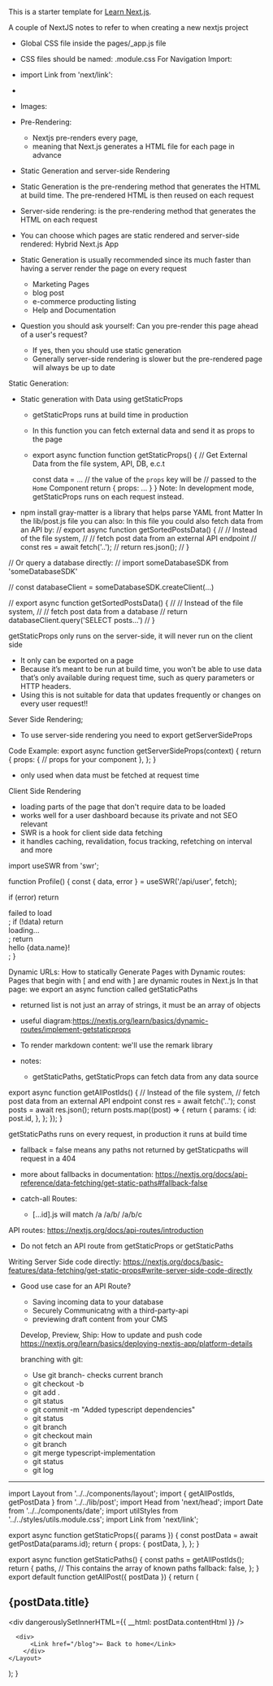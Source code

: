 This is a starter template for [Learn Next.js](https://nextjs.org/learn).

A couple of NextJS notes to refer to when creating a new nextjs project
- Global CSS file inside the pages/_app.js file
- CSS files should be named: <name>.module.css
For Navigation Import:
- import Link from 'next/link':
- <Link href="/"> 
- Images:
<Image
    priority
    src="/images/profile.jpg"
    className={utilStyles.borderCircle}
    height={108}
    width={108}
    alt=""
    />

- Pre-Rendering: 
    - Nextjs pre-renders every page,
    - meaning that Next.js generates a HTML file for each page in advance 
- Static Generation and server-side Rendering 
- Static Generation is the pre-rendering method that generates the HTML at build time. The pre-rendered HTML is then reused on each request 
- Server-side rendering: is the pre-rendering method that generates the HTML on each request 

- You can choose which pages are static rendered and server-side rendered: Hybrid Next.js App

- Static Generation is usually recommended since its much faster than having a server render the page on every request 
    - Marketing Pages
    - blog post
    - e-commerce producting listing 
    - Help and Documentation 

- Question you should ask yourself: Can you pre-render this page ahead of a user's request? 
    - If yes, then you should use static generation 
    - Generally server-side rendering is slower but the pre-rendered page will always be up to date 

Static Generation: 
- Static generation with Data using getStaticProps
    - getStaticProps runs at build time in production 
    - In this function you can fetch external data and send it as props to the page 
    - export async function function getStaticProps() {
        // Get External Data from the file system, API, DB, e.c.t

        const data = ...
        // the value of the `props` key will be 
        // passed to the `Home` Component 
        return {
            props: ... 
        }
    }
Note: In development mode, getStaticProps runs on each request instead.
- npm install gray-matter is a library that helps parse YAML front Matter 
In the lib/post.js file you can also:
In this file you could also fetch data from an API by:
// export async function getSortedPostsData() {
//     // Instead of the file system,
//     // fetch post data from an external API endpoint
//     const res = await fetch('..');
//     return res.json();
//   }

 <!-- <Script
            src="https://connect.facebook.net/en_US/sdk.js"
            strategy="lazyOnload" // Tells the browser to load this particular script lazily during browser idle time 
            onLoad={() => 
                console.log(`script loaded correctly, window.FB has been populated`)}
        /> -->

// Or query a database directly:
// import someDatabaseSDK from 'someDatabaseSDK'

// const databaseClient = someDatabaseSDK.createClient(...)

// export async function getSortedPostsData() {
//   // Instead of the file system,
//   // fetch post data from a database
//   return databaseClient.query('SELECT posts...')
// }

getStaticProps only runs on the server-side, it will never run on the client side 
- It only can be exported on a page 
- Because it’s meant to be run at build time, you won’t be able to use data that’s only available during request time, such as query parameters or HTTP headers.
- Using this is not suitable for data that updates frequently or changes on every user request!!

Sever Side Rendering;
- To use server-side rendering you need to export getServerSideProps

Code Example: 
export async function getServerSideProps(context) {
  return {
    props: {
      // props for your component
    },
  };
}

- only used when data must be fetched at request time 


Client Side Rendering 
- loading parts of the page that don't require data to be loaded
- works well for a user dashboard because its private and not SEO relevant 
- SWR is a hook for client side data fetching 
- it handles caching, revalidation, focus tracking, refetching on interval and more 

import useSWR from 'swr';

function Profile() {
  const { data, error } = useSWR('/api/user', fetch);

  if (error) return <div>failed to load</div>;
  if (!data) return <div>loading...</div>;
  return <div>hello {data.name}!</div>;
}


Dynamic URLs:
How to statically Generate Pages with Dynamic routes:
Pages that begin with [ and end with ] are dynamic routes in Next.js 
In that page: we export an async function called getStaticPaths 

- returned list is not just an array of strings, it must be an array of objects 
- useful diagram:https://nextjs.org/learn/basics/dynamic-routes/implement-getstaticprops
- To render markdown content: we'll use the remark library 

- notes:
    - getStaticPaths, getStaticProps can fetch data from any data source 

export async function getAllPostIds() {
  // Instead of the file system,
  // fetch post data from an external API endpoint
  const res = await fetch('..');
  const posts = await res.json();
  return posts.map((post) => {
    return {
      params: {
        id: post.id,
      },
    };
  });
}

getStaticPaths runs on every request, in production it runs at build time 
- fallback = false means any paths not returned by getStaticpaths will request in a 404 
- more about fallbacks in documentation: https://nextjs.org/docs/api-reference/data-fetching/get-static-paths#fallback-false

- catch-all Routes:
    - [...id].js will match /a  /a/b/ /a/b/c

API routes:
https://nextjs.org/docs/api-routes/introduction
- Do not fetch an API route from getStaticProps or getStaticPaths 

Writing Server Side code directly:
https://nextjs.org/docs/basic-features/data-fetching/get-static-props#write-server-side-code-directly

- Good use case for an API Route?
    - Saving incoming data to your database
    - Securely Communicatng with a third-party-api
    - previewing draft content from your CMS 

  
  Develop, Preview, Ship: How to update and push code 
  https://nextjs.org/learn/basics/deploying-nextjs-app/platform-details


  branching with git:

  - Use git branch- checks current branch 
  - git checkout -b <name of the branch>
  - git add . 
  - git status 
  - git commit -m "Added typescript dependencies"
  - git status 
  - git branch 
  - git checkout main 
  - git branch 
  - git merge typescript-implementation
  - git status
  - git log 

---
import Layout from '../../components/layout';
import { getAllPostIds, getPostData } from '../../lib/post';
import Head from 'next/head';
import Date from '../../components/date';
import utilStyles from '../../styles/utils.module.css';
import Link from 'next/link';

export async function getStaticProps({ params }) {
  const postData = await getPostData(params.id);
  return {
    props: {
      postData,
    },
  };
}

export async function getStaticPaths() {
  const paths = getAllPostIds();
  return {
    paths, // This contains the array of known paths 
    fallback: false,
  };
}
export default function getAllPost({ postData }) {
  return (
    <Layout>
      <Head>
        <title>{postData.title}</title>
      </Head>
      <article>
        <h1 className={utilStyles.headingXl}>{postData.title}</h1>
        <div className={utilStyles.lightText}>
          <Date dateString={postData.date} />
        </div>
        <div dangerouslySetInnerHTML={{ __html: postData.contentHtml }} />
      </article>

      <div>
          <Link href="/blog">← Back to home</Link>
        </div>
    </Layout>

    
  );
}